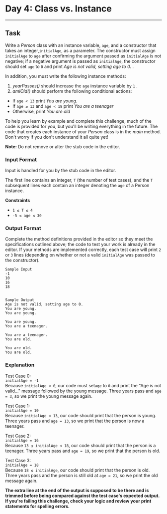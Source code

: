 # Day 4: Class vs. Instance

<hr>

## Task

Write a *Person* class with an instance variable, `age`, and a constructor that takes an integer,`initialAge`, as a parameter. The constructor must assign `initialAge` to `age` after confirming the argument passed as `initialAge` is not negative; if a negative argument is passed as `initialAge`, the constructor should set `age` to `0` and print *Age is not valid, setting age to 0.* .

In addition, you must write the following instance methods:
1. *yearPasses()* should increase the `age` instance variable by `1` .
2. *amIOld()* should perform the following conditional actions:
- If `age < 13` print *You are young.* 
- If `age ≥ 13` and `age < 18` print *You are a teenager* 
- Otherwise, print *You are old* 

To help you learn by example and complete this challenge, much of the code is provided for you, but you'll be writing
everything in the future. The code that creates each instance of your *Person* class is in the *main* method. Don't worry if you don't understand it all quite yet!

**Note:** Do not remove or alter the stub code in the editor.

### Input Format

Input is handled for you by the stub code in the editor.

The first line contains an integer, `T` (the number of test cases), and the `T` subsequent lines each contain an integer denoting the `age` of a Person instance.

**Constraints**

- `1 ≤ T ≤ 4`
- `-5 ≤ age ≤ 30`

### Output Format

Complete the method definitions provided in the editor so they meet the specifications outlined above; the code to test your work is already in the editor. If your methods are implemented correctly, each test case will print `2` or `3` lines (depending on whether or not a valid `initialAge` was passed to the constructor).
```angular2html
Sample Input
-1
10
16
18


Sample Output
Age is not valid, setting age to 0.
You are young.
You are young.

You are young.
You are a teenager.

You are a teenager.
You are old.

You are old.
You are old.

```

### Explanation

Test Case 0:<br>
`initialAge = -1`<br>
Because `initialAge < 0`, our code must set`age` to `0` and print the "Age is not valid..." message followed by the young message. Three years pass and `age = 3`, so we print the young message again.

Test Case 1:<br>
`initialAge = 10`<br>
Because `initialAge < 13`, our code should print that the person is young. Three years pass and  `age = 13`, so we print that the person is now a teenager.

Test Case 2:<br>
`initialAge = 16`<br>
Because `13 ≤ initialAge < 18`, our code should print that the person is a teenager. Three years pass and `age = 19`, so we print that the person is old.

Test Case 3:<br>
`initialAge = 18`<br>
Because `18 ≤ initialAge`, our code should print that the person is old. Three years pass and the person is still old at `age = 21`, so we print the old message again.

**The extra line at the end of the output is supposed to be there and is trimmed before being compared against the test case's expected output. If you're failing this challenge, check your logic and review your print statements for spelling errors.**
